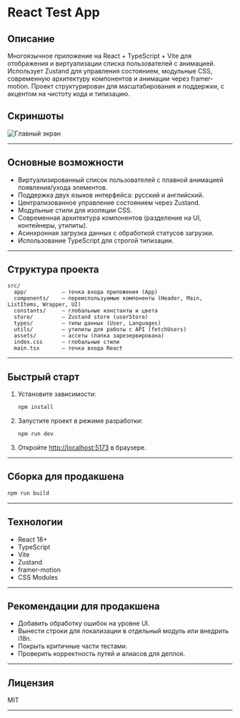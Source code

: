 # React Test App

## Описание

Многоязычное приложение на React + TypeScript + Vite для отображения и виртуализации списка пользователей с анимацией. Использует Zustand для управления состоянием, модульные CSS, современную архитектуру компонентов и анимации через framer-motion. Проект структурирован для масштабирования и поддержки, с акцентом на чистоту кода и типизацию.

## Скриншоты

![Главный экран](./assets/main-screen.png)

---

## Основные возможности

- Виртуализированный список пользователей с плавной анимацией появления/ухода элементов.
- Поддержка двух языков интерфейса: русский и английский.
- Централизованное управление состоянием через Zustand.
- Модульные стили для изоляции CSS.
- Современная архитектура компонентов (разделение на UI, контейнеры, утилиты).
- Асинхронная загрузка данных с обработкой статусов загрузки.
- Использование TypeScript для строгой типизации.

---

## Структура проекта

```
src/
  app/           — точка входа приложения (App)
  components/    — переиспользуемые компоненты (Header, Main, ListItems, Wrapper, UI)
  constants/     — глобальные константы и цвета
  store/         — Zustand store (userStore)
  types/         — типы данных (User, Languages)
  utils/         — утилиты для работы с API (fetchUsers)
  assets/        — ассеты (папка зарезервирована)
  index.css      — глобальные стили
  main.tsx       — точка входа React
```

---

## Быстрый старт

1. Установите зависимости:
   ```bash
   npm install
   ```
2. Запустите проект в режиме разработки:
   ```bash
   npm run dev
   ```
3. Откройте [http://localhost:5173](http://localhost:5173) в браузере.

---

## Сборка для продакшена

```bash
npm run build
```

---

## Технологии

- React 18+
- TypeScript
- Vite
- Zustand
- framer-motion
- CSS Modules

---

## Рекомендации для продакшена

- Добавить обработку ошибок на уровне UI.
- Вынести строки для локализации в отдельный модуль или внедрить i18n.
- Покрыть критичные части тестами.
- Проверить корректность путей и алиасов для деплоя.

---

## Лицензия

MIT

---
